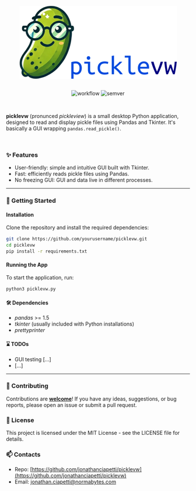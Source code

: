 [//]: # (![Static Badge]&#40;https://img.shields.io/badge/build-passed-green&#41;)

<p align="center">
    <img src="./logo/picklevw_logo_and_name.png" />
</p>

<div align="center" style="display: flex; justify-content: center;">

![workflow](https://github.com/jonathanciapetti/picklevw/actions/workflows/python-app.yml/badge.svg)
![semver](https://img.shields.io/badge/semver-0.0.0-blue)

</div>


<!-- ![logo](./logo/picklevw_logo.png) -->

<br />

**picklevw** (pronunced *pickleview*) is a small desktop Python application, designed to read and display pickle files using Pandas and Tkinter.
It's basically a GUI wrapping `pandas.read_pickle()`.

<br />

### ✨ Features

- User-friendly: simple and intuitive GUI built with Tkinter.
- Fast: efficiently reads pickle files using Pandas.
- No freezing GUI: GUI and data live in different processes.

---

### 🚀 Getting Started

#### Installation

Clone the repository and install the required dependencies:

```bash
git clone https://github.com/yourusername/picklevw.git
cd picklevw
pip install -r requirements.txt
```
#### Running the App

To start the application, run:

```bash
python3 picklevw.py
```

#### 🛠️ Dependencies
- *pandas* >= 1.5
- *tkinter* (usually included with Python installations)
- *prettyprinter*

#### ⌛ TODOs
- GUI testing [...]
- [...]

---

### 🤝 Contributing
Contributions are <ins>**welcome**</ins>! If you have any ideas, suggestions, or bug reports, please open an issue or submit a pull request.


### 📜 License
This project is licensed under the MIT License - see the LICENSE file for details.

### 📫 Contacts
- Repo: [https://github.com/jonathanciapetti/picklevw](https://github.com/jonathanciapetti/picklevw)
- Email: [jonathan.ciapetti@normabytes.com](mailto:jonathan.ciapetti@normabytes.com)
